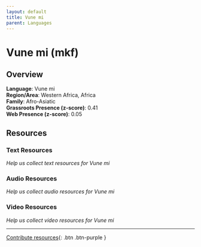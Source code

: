 ```yaml
---
layout: default
title: Vune mi
parent: Languages
---
```


# Vune mi (mkf)

## Overview

**Language**: Vune mi  
**Region/Area**: Western Africa, Africa  
**Family**: Afro-Asiatic  
**Grassroots Presence (z-score)**: 0.41  
**Web Presence (z-score)**: 0.05  

## Resources

### Text Resources
*Help us collect text resources for Vune mi*

### Audio Resources
*Help us collect audio resources for Vune mi*

### Video Resources
*Help us collect video resources for Vune mi*

---

[Contribute resources](https://forms.office.com/e/1SfLJx3u1r){: .btn .btn-purple }
